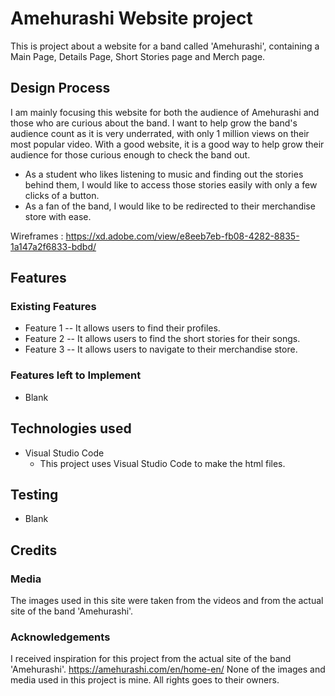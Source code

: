# Amehurashi Website project
This is project about a website for a band called 'Amehurashi',
containing a Main Page, Details Page, Short Stories page and Merch page.

## Design Process
I am mainly focusing this website for both the audience of Amehurashi and those who are curious about the band.
I want to help grow the band's audience count as it is very underrated, with only 1 million views on their most popular video.
With a good website, it is a good way to help grow their audience for those curious enough to check the band out.
- As a student who likes listening to music and finding out the stories behind them, I would like to access those stories easily with only a few clicks of a button.
- As a fan of the band, I would like to be redirected to their merchandise store with ease.

Wireframes : https://xd.adobe.com/view/e8eeb7eb-fb08-4282-8835-1a147a2f6833-bdbd/

## Features
### Existing Features
- Feature 1 -- It allows users to find their profiles.
- Feature 2 -- It allows users to find the short stories for their songs.
- Feature 3 -- It allows users to navigate to their merchandise store.
### Features left to Implement
- Blank

## Technologies used
- Visual Studio Code
    - This project uses Visual Studio Code to make the html files.

## Testing
- Blank

## Credits
### Media
The images used in this site were taken from the videos and from the actual site of the band 'Amehurashi'.
### Acknowledgements
I received inspiration for this project from the actual site of the band 'Amehurashi'.
https://amehurashi.com/en/home-en/
None of the images and media used in this project is mine. All rights goes to their owners.
